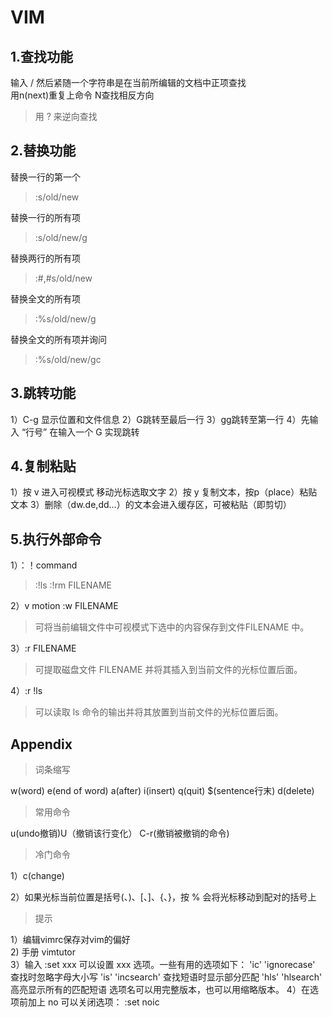 # VIM
## 1.查找功能
输入 / 然后紧随一个字符串是在当前所编辑的文档中正项查找   
用n(next)重复上命令 N查找相反方向
> 用 ? 来逆向查找

## 2.替换功能
替换一行的第一个
> :s/old/new

替换一行的所有项
> :s/old/new/g

替换两行的所有项
> :#,#s/old/new

替换全文的所有项
> :%s/old/new/g

替换全文的所有项并询问
> :%s/old/new/gc

## 3.跳转功能
1）C-g 显示位置和文件信息
2）G跳转至最后一行
3）gg跳转至第一行
4）先输入 “行号” 在输入一个 G 实现跳转 

## 4.复制粘贴
1）按 v 进入可视模式 移动光标选取文字
2）按 y 复制文本，按p（place）粘贴文本
3）删除（dw.de,dd...）的文本会进入缓存区，可被粘贴（即剪切）

## 5.执行外部命令
1）：！command
> :!ls
:!rm FILENAME

2）v motion :w FILENAME 
>可将当前编辑文件中可视模式下选中的内容保存到文件FILENAME 中。

3）:r FILENAME 
>可提取磁盘文件 FILENAME 并将其插入到当前文件的光标位置后面。

4）:r !ls 
>可以读取 ls 命令的输出并将其放置到当前文件的光标位置后面。

## Appendix
> 词条缩写

w(word) e(end of word) a(after) 
i(insert)  q(quit) $(sentence行末) d(delete)      
> 常用命令

u(undo撤销)U（撤销该行变化）
C-r(撤销被撤销的命令)  

> 冷门命令 

1）c(change)  

2）如果光标当前位置是括号(、)、[、]、{、}，按 % 会将光标移动到配对的括号上

> 提示

1）编辑vimrc保存对vim的偏好  
2) 手册 vimtutor  
3）输入 :set xxx 可以设置 xxx 选项。一些有用的选项如下：
        'ic' 'ignorecase'       查找时忽略字母大小写
        'is' 'incsearch'        查找短语时显示部分匹配
        'hls' 'hlsearch'        高亮显示所有的匹配短语
     选项名可以用完整版本，也可以用缩略版本。
4）在选项前加上 no 可以关闭选项：  :set noic
